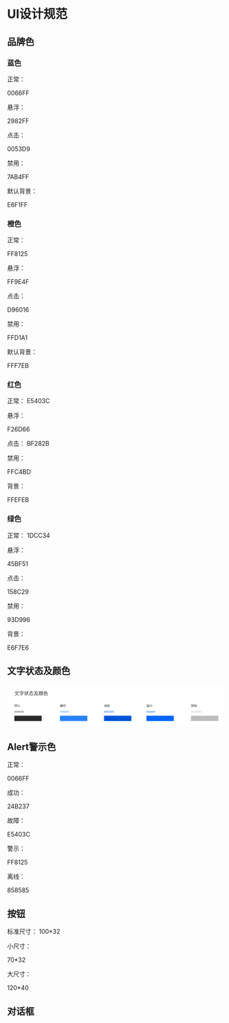 # UI设计规范

## 品牌色



### 蓝色

正常：

0066FF



悬浮：

2982FF



点击：

0053D9



禁用：

7AB4FF



默认背景：

E6F1FF



### 橙色

正常：

FF8125

悬浮：

FF9E4F

点击：

D96016

禁用：

FFD1A1

默认背景：

FFF7EB



### 红色

正常：
E5403C



悬浮：

F26D66



点击：
BF282B



禁用：

FFC4BD



背景：

FFEFEB



### 绿色

正常：
1DCC34

悬浮：

45BF51

点击：

158C29

禁用：

93D996

背景：

E6F7E6



## 文字状态及颜色

![](img/2025-09-15-15-46-09-image.png)



## Alert警示色

正常：

0066FF

成功：

24B237

故障：

E5403C

警示：

FF8125

离线：

858585



## 按钮

标准尺寸：
100*32



小尺寸：

70*32



大尺寸：

120*40



## 对话框


